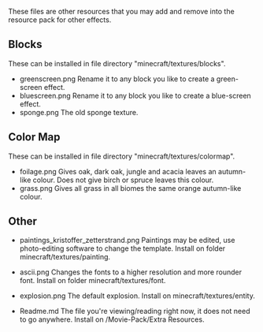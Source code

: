 These files are other resources that you may add and remove into the resource pack for other effects.

Blocks
--------
These can be installed in file directory "minecraft/textures/blocks".

- greenscreen.png  Rename it to any block you like to create a green-screen effect.
- bluescreen.png  Rename it to any block you like to create a blue-screen effect.
- sponge.png  The old sponge texture.

Color Map
---------
These can be installed in file directory "minecraft/textures/colormap".

- foilage.png  Gives oak, dark oak, jungle and acacia leaves an autumn-like colour. Does not give birch or spruce leaves this colour.
- grass.png  Gives all grass in all biomes the same orange autumn-like colour.

Other
-----

- paintings_kristoffer_zetterstrand.png  Paintings may be edited, use photo-editing software to change the template.
Install on folder minecraft/textures/painting.

- ascii.png  Changes the fonts to a higher resolution and more rounder font.
Install on folder minecraft/textures/font.

- explosion.png  The default explosion.
Install on minecraft/textures/entity.

- Readme.md  The file you're viewing/reading right now, it does not need to go anywhere.
Install on /Movie-Pack/Extra Resources.
